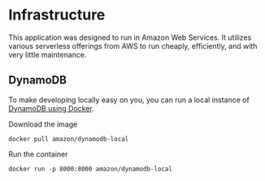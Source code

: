 # Infrastructure
This application was designed to run in Amazon Web Services.  It utilizes various serverless offerings from AWS to run cheaply, efficiently, and with very little maintenance.

## DynamoDB
To make developing locally easy on you, you can run a local instance of [DynamoDB using Docker](https://hub.docker.com/r/amazon/dynamodb-local).

Download the image

`docker pull amazon/dynamodb-local`

Run the container

`docker run -p 8000:8000 amazon/dynamodb-local`
